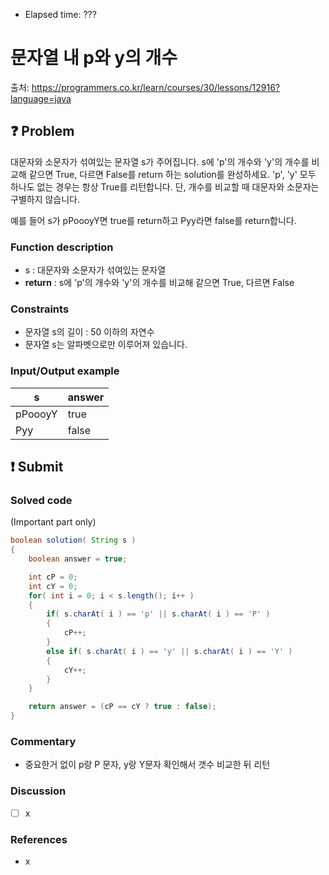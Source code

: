 - Elapsed time: ???

# 문자열 내 p와 y의 개수
출처: https://programmers.co.kr/learn/courses/30/lessons/12916?language=java

## :question: Problem
대문자와 소문자가 섞여있는 문자열 s가 주어집니다. s에 'p'의 개수와 'y'의 개수를 비교해 같으면 True, 다르면 False를 return 하는 solution를 완성하세요. 'p', 'y' 모두 하나도 없는 경우는 항상 True를 리턴합니다. 단, 개수를 비교할 때 대문자와 소문자는 구별하지 않습니다.

예를 들어 s가 pPoooyY면 true를 return하고 Pyy라면 false를 return합니다.

### Function description
- s : 대문자와 소문자가 섞여있는 문자열
- __return__ : s에 'p'의 개수와 'y'의 개수를 비교해 같으면 True, 다르면 False

### Constraints
- 문자열 s의 길이 : 50 이하의 자연수
- 문자열 s는 알파벳으로만 이루어져 있습니다.

### Input/Output example
| s       | answer |
| ------- | ------ |
| pPoooyY | true   |
| Pyy     | false  |

## :exclamation: Submit
### Solved code
(Important part only)
``` java
boolean solution( String s )
{
    boolean answer = true;

    int cP = 0;
    int cY = 0;
    for( int i = 0; i < s.length(); i++ )
    {
        if( s.charAt( i ) == 'p' || s.charAt( i ) == 'P' )
        {
            cP++;
        }
        else if( s.charAt( i ) == 'y' || s.charAt( i ) == 'Y' )
        {
            cY++;
        }
    }

    return answer = (cP == cY ? true : false);
}
```

### Commentary
- 중요한거 없이 p랑 P 문자, y랑 Y문자 확인해서 갯수 비교한 뒤 리턴

### Discussion
- [ ] x

### References
- x